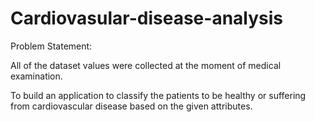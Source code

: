 # Cardiovasular-disease-analysis

Problem Statement:

All of the dataset values were collected at the moment of medical examination.

To build an application to classify the patients to be healthy or suffering from cardiovascular disease based on the given attributes.
